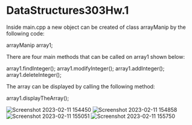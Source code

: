 # DataStructures303Hw.1
 
Inside main.cpp a new object can be created of class arrayManip by the following code:

arrayManip array1;

There are four main methods that can be called on array1 shown below:

array1.findInteger();
array1.modifyInteger();
array1.addInteger();
array1.deleteInteger();

The array can be displayed by calling the following method:

array1.displayTheArray();

![Screenshot 2023-02-11 154450](https://user-images.githubusercontent.com/119560473/218282842-000c41f6-b22e-49c3-9b30-5ce05938b7b2.jpg)
![Screenshot 2023-02-11 154858](https://user-images.githubusercontent.com/119560473/218282849-0ed614c2-8ce6-471d-94b4-ba15c4dabd59.jpg)
![Screenshot 2023-02-11 155051](https://user-images.githubusercontent.com/119560473/218282852-76d30178-01b4-4560-ab84-15b8fc88e098.jpg)
![Screenshot 2023-02-11 155750](https://user-images.githubusercontent.com/119560473/218282853-eb12a38c-e083-4b90-b24c-d4d45f982f53.jpg)
